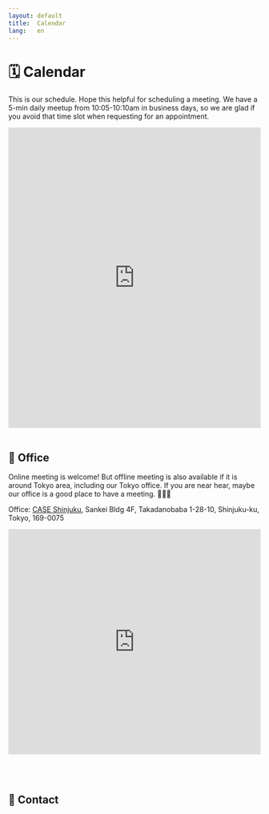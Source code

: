 ```yaml
---
layout: default
title:  Calendar
lang:   en
---
```


# 🗓 Calendar

This is our schedule. Hope this helpful for scheduling a meeting. We have a 5-min daily meetup from 10:05-10:10am in business days, so we are glad if you avoid that time slot when requesting for an appointment.
<br>
<div class="gc_wrapper">
  <div class="responsive-iframe-container small-container"> 
  <iframe src="https://calendar.google.com/calendar/b/2/embed?title=Calendar%20of%20YassLab%20Inc.&amp;height=600&amp;wkst=2&amp;bgcolor=%23F2F2F2&amp;hl=en&amp;src=en.japanese%23holiday%40group.v.calendar.google.com&amp;color=%23125A12&amp;src=yasslab.jp_ac8rsip6rn0a77egdea47tc6t8%40group.calendar.google.com&amp;color=%23182C57&amp;ctz=Asia%2FTokyo" style="border-width:0" width="100%" height="600" frameborder="0" scrolling="no"></iframe>
  </div>
</div>
<br>

## 🏢 Office

Online meeting is welcome! But offline meeting is also available if it is around Tokyo area, including our Tokyo office. If you are near hear, maybe our office is a good place to have a meeting.
 🏢🏃💨

Office: [CASE Shinjuku](http://case-shinjuku.com/english/), Sankei Bldg 4F, Takadanobaba 1-28-10, Shinjuku-ku, Tokyo, 169-0075

<iframe src="https://www.google.com/maps/embed?pb=!1m18!1m12!1m3!1d3239.5695701584677!2d139.70256311535158!3d35.71220838018707!2m3!1f0!2f0!3f0!3m2!1i1024!2i768!4f13.1!3m3!1m2!1s0x60188d3964426561%3A0xb2ef2027d0e385c4!2sYassLab!5e0!3m2!1sja!2sjp!4v1518667098303" width="100%" height="450" frameborder="0" style="border:0" allowfullscreen></iframe>

<br><br>


## 📨 Contact



<div id="contact"></div>
